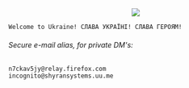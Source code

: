 <!--
[![GitHub stats](https://github-readme-stats.vercel.app/api?username=sshyran&show_icons=true&theme=tokyonight)](https://github.com/sshyran/)
-->
<div align="center">
  <a href="https://shyran.pp.ua">
    <img src="https://capsule-render.vercel.app/api?type=waving&color=gradient&customColorList=6&height=120&section=header&text=СЛАВА%20УКРАЇНІ%20!&fontSize=32&animation=fadeIn&fontAlignY=30&desc=&descSize=12&descAlignY=46&descAlign=54.5">
  </a>
</div>

```
Welcome to Ukraine! СЛАВА УКРАЇНІ! СЛАВА ГЕРОЯМ!
```

<!--
<a href="https://github.com/sshyran/">
  <img align="center" src="https://github-readme-stats.vercel.app/api?username=sshyran&show_icons=true&theme=tokyonight" />
</a>
-->
###### Secure e-mail alias, for private DM's:
```
n7ckav5jy@relay.firefox.com
incognito@shyransystems.uu.me
```


<!--

###### quote :
 
``` 
Zero bit of knowledge is already 0ne bit of storage! 
```
(cc) Sergio Shyran


**sshyran/sshyran** is a ✨ _special_ ✨ repository because its `README.md` (this file) appears on your GitHub profile.

Here are some ideas to get you started:

- 🔭 I’m currently working on ...
- 🌱 I’m currently learning ...
- 👯 I’m looking to collaborate on ...
- 🤔 I’m looking for help with ...
- 💬 Ask me about ...
- 📫 How to reach me: ...
- 😄 Pronouns: ...
- ⚡ Fun fact: ...
-->
